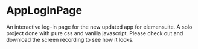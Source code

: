 ﻿# AppLogInPage
An interactive log-in page for the new updated app for elemensuite. A solo project done with pure css and vanilla javascript. Please check out and download the screen recording to see how it looks.
